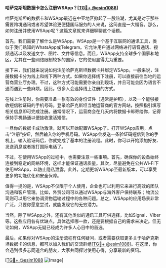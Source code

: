 **哈萨克斯坦数据卡怎么注册WSApp？[[TG💪+ @esim1088](https://t.me/s/esim1088)]**

哈萨克斯坦的数据卡和WSApp最近在中亚地区掀起了一股热潮，尤其是对于那些需要跨境通讯或者希望体验更便捷国际服务的人来说，这简直是一大福音。那么，如何注册并使用WSApp呢？这篇文章就来详细聊聊这个话题。

首先，我们需要了解什么是WSApp。WSApp是一个基于互联网的通讯工具，类似于我们熟知的WhatsApp或Telegram。它允许用户通过网络进行语音通话、视频通话以及发送文字、图片、文件等信息。而且，WSApp支持全球多个国家和地区，尤其在一些网络限制较多的国家，它的使用显得尤为重要。

接下来，我们就来说说如何注册哈萨克斯坦数据卡并绑定WSApp。一般来说，注册数据卡分为线上和线下两种方式。如果你选择线下注册，可以直接前往当地的运营商营业厅办理。不过，这种方式可能需要你亲自到现场，并且可能会因为语言不通而遇到一些麻烦。因此，很多人会选择线上注册的方式。

在线上注册时，你需要准备一张有效的身份证件（通常是护照），以及一个能够接收短信验证码的手机号码。登录哈萨克斯坦当地运营商的官方网站，按照指引填写相关信息即可完成注册。通常情况下，运营商会在几天内将数据卡邮寄给你，记得保持手机畅通以便接收激活短信。

一旦你的数据卡成功激活，就可以开始配置WSApp了。打开WSApp应用，点击“注册”按钮，然后输入你的手机号码。WSApp会发送一条验证码短信到你的手机上，输入验证码后，你就完成了基本的注册流程。此时，你可以开始添加好友、发送消息或者拨打国际电话了。

不过，在使用WSApp的过程中，也需要注意一些事项。首先，确保你的设备始终连接到稳定的网络环境，这样才能保证通话质量。其次，尽量避免在公共Wi-Fi下使用WSApp，以防止隐私泄露。此外，定期更新WSApp至最新版本，可以享受更多的功能优化和安全保障。

值得一提的是，WSApp不仅限于个人使用，企业也可以利用它来进行高效的团队沟通和客户管理。比如，外贸公司可以通过WSApp与海外客户保持联系；物流公司则可以用它来协调货物运输过程中的各种问题。总之，WSApp的应用场景非常广泛，只要你愿意尝试，就能发现它的无穷潜力。

当然，除了WSApp之外，还有其他类似的通讯工具可供选择，比如Signal、Viber等。这些应用各有优缺点，具体选择哪一款，还是要根据自己的需求来决定。但无论如何，WSApp无疑已经成为许多人心目中的首选。

最后，如果你对WSApp的注册流程有任何疑问，或者需要获取更多关于哈萨克斯坦数据卡的信息，都可以加入我们的交流群组[[TG💪+ @esim1088](https://t.me/s/esim1088)]。在这里，你会遇到很多志同道合的朋友，大家共同探讨使用心得，分享最新的资讯。

[[TG💪+ @esim1088](https://t.me/s/esim1088) ![Image](https://i.postimg.cc/4NQfJmqS/Snipaste-2025-05-13-00-14-12.png)]